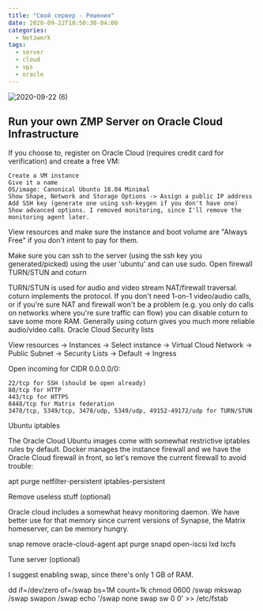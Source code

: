 ```yaml
---
title: "Свой сервер - Решения"
date: 2020-09-22T18:50:30-04:00
categories:
  - Netzwerk
tags:
  - server
  - cloud
  - vps
  - oracle
---
```


![2020-09-22 (6)](https://user-images.githubusercontent.com/24189833/93932452-84fa5300-fd20-11ea-8465-cb84ce99817f.png)

## Run your own ZMP Server on Oracle Cloud Infrastructure

If you choose to, register on Oracle Cloud (requires credit card for verification) and create a free VM:

    Create a VM instance
    Give it a name
    OS/image: Canonical Ubuntu 18.04 Minimal
    Show Shape, Network and Storage Options -> Assign a public IP address
    Add SSH key (generate one using ssh-keygen if you don't have one)
    Show advanced options. I removed monitoring, since I'll remove the monitoring agent later.

View resources and make sure the instance and boot volume are "Always Free" if you don't intent to pay for them.

Make sure you can ssh to the server (using the ssh key you generated/picked) using the user 'ubuntu' and can use sudo.
Open firewall
TURN/STUN and coturn

TURN/STUN is used for audio and video stream NAT/firewall traversal. coturn implements the protocol. If you don't need 1-on-1 video/audio calls, or if you're sure NAT and firewall won't be a problem (e.g. you only do calls on networks where you're sure traffic can flow) you can disable coturn to save some more RAM. Generally using coturn gives you much more reliable audio/video calls.
Oracle Cloud Security lists

View resources -> Instances -> Select instance -> Virtual Cloud Network -> Public Subnet -> Security Lists -> Default -> Ingress

Open incoming for CIDR 0.0.0.0/0:

    22/tcp for SSH (should be open already)
    80/tcp for HTTP
    443/tcp for HTTPS
    8448/tcp for Matrix federation
    3478/tcp, 5349/tcp, 3478/udp, 5349/udp, 49152-49172/udp for TURN/STUN

Ubuntu iptables

The Oracle Cloud Ubuntu images come with somewhat restrictive iptables rules by default. Docker manages the instance firewall and we have the Oracle Cloud firewall in front, so let's remove the current firewall to avoid trouble:

apt purge netfilter-persistent iptables-persistent

Remove useless stuff (optional)

Oracle cloud includes a somewhat heavy monitoring daemon. We have better use for that memory since current versions of Synapse, the Matrix homeserver, can be memory hungry.

snap remove oracle-cloud-agent
apt purge snapd open-iscsi lxd lxcfs

Tune server (optional)

I suggest enabling swap, since there's only 1 GB of RAM.

dd if=/dev/zero of=/swap bs=1M count=1k
chmod 0600 /swap
mkswap /swap
swapon /swap
echo '/swap none swap sw 0 0' >> /etc/fstab

